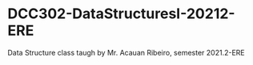 # DCC302-DataStructuresI-20212-ERE
Data Structure class taugh by Mr. Acauan Ribeiro, semester 2021.2-ERE
